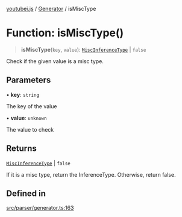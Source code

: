 [youtubei.js](../../../README.md) / [Generator](../README.md) / isMiscType

# Function: isMiscType()

> **isMiscType**(`key`, `value`): [`MiscInferenceType`](../type-aliases/MiscInferenceType.md) \| `false`

Check if the given value is a misc type.

## Parameters

• **key**: `string`

The key of the value

• **value**: `unknown`

The value to check

## Returns

[`MiscInferenceType`](../type-aliases/MiscInferenceType.md) \| `false`

If it is a misc type, return the InferenceType. Otherwise, return false.

## Defined in

[src/parser/generator.ts:163](https://github.com/LuanRT/YouTube.js/blob/4729016fb98e7045ee4043857be7eef780c01e35/src/parser/generator.ts#L163)
